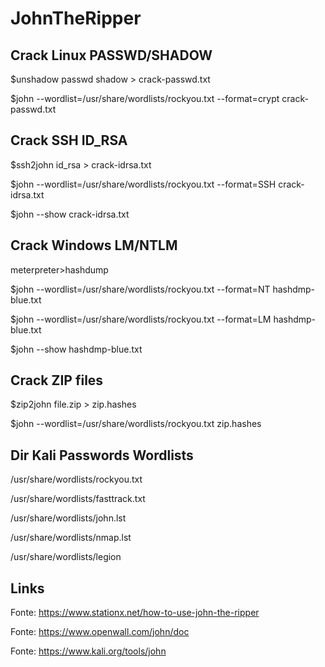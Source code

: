 # JohnTheRipper

## Crack Linux PASSWD/SHADOW

$unshadow passwd shadow > crack-passwd.txt

$john --wordlist=/usr/share/wordlists/rockyou.txt --format=crypt crack-passwd.txt

## Crack SSH ID_RSA

$ssh2john id_rsa > crack-idrsa.txt

$john --wordlist=/usr/share/wordlists/rockyou.txt --format=SSH crack-idrsa.txt

$john --show crack-idrsa.txt

## Crack Windows LM/NTLM

meterpreter>hashdump

$john --wordlist=/usr/share/wordlists/rockyou.txt --format=NT hashdmp-blue.txt

$john --wordlist=/usr/share/wordlists/rockyou.txt --format=LM hashdmp-blue.txt

$john --show hashdmp-blue.txt

## Crack ZIP files

$zip2john file.zip > zip.hashes

$john --wordlist=/usr/share/wordlists/rockyou.txt zip.hashes

## Dir Kali Passwords Wordlists

/usr/share/wordlists/rockyou.txt

/usr/share/wordlists/fasttrack.txt

/usr/share/wordlists/john.lst

/usr/share/wordlists/nmap.lst

/usr/share/wordlists/legion

## Links

Fonte: https://www.stationx.net/how-to-use-john-the-ripper

Fonte: https://www.openwall.com/john/doc

Fonte: https://www.kali.org/tools/john
